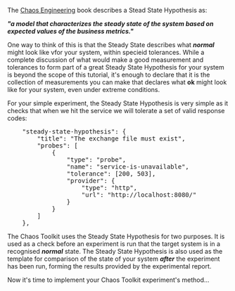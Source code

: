 The [Chaos Engineering](http://www.oreilly.com/webops-perf/free/chaos-engineering.csp) book describes a Stead State Hypothesis as:

***"a model that characterizes the steady state of the system based on expected values of the business metrics."***

One way to think of this is that the Steady State describes what ***normal*** might look like vfor your system, within specieid tolerances. While a complete discussion of what would make a good measurement and tolerances to form part of a great Steady State Hypothesis for your system is beyond the scope of this tutorial, it's enough to declare that it is the collection of measurements you can make that declares what **ok** might look like for your system, even under extreme conditions.

For your simple experiment, the Steady State Hypothesis is very simple as it checks that when we hit the service we will tolerate a set of valid response codes:

<pre class="file" data-filename="experiment.json" data-target="append">
    "steady-state-hypothesis": {
        "title": "The exchange file must exist",
        "probes": [
            {
                "type": "probe",
                "name": "service-is-unavailable",
                "tolerance": [200, 503],
                "provider": {
                    "type": "http",
                    "url": "http://localhost:8080/"
                }
            }
        ]
    },
</pre>

The Chaos Toolkit uses the Steady State Hypothesis for two purposes. It is used as a check before an experiment is run that the target system is in a recognised ***normal*** state. The Steady State Hypothesis is also used as the template for comparison of the state of your system ***after*** the experiment has been run, forming the results provided by the experimental report.

Now it's time to implement your Chaos Toolkit experiment's method...
